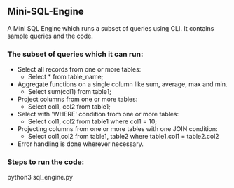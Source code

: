## Mini-SQL-Engine
A Mini SQL Engine which runs a subset of queries using CLI.
It contains sample queries and the code.  
### The subset of queries which it can run:
- Select all records from one or more tables:
   - Select * from table_name;
- Aggregate functions on a single column like sum, average, max and min. 
   - Select sum(col1) from table1;
- Project columns from one or more tables:
  - Select col1, col2 from table1;
- Select with 'WHERE' condition from one or more tables:
  - Select col1, col2 from table1 where col1 = 10;
- Projecting columns from one or more tables with one JOIN condition:
   - Select col1,col2 from table1, table2 where table1.col1 = table2.col2
- Error handling is done wherever necessary.

### Steps to run the code:
python3 sql_engine.py <query>


 
